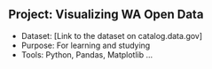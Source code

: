 ## Project: Visualizing WA Open Data
- Dataset: [Link to the dataset on catalog.data.gov]
- Purpose: For learning and studying
- Tools: Python, Pandas, Matplotlib ...